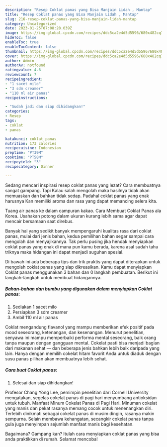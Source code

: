 ```yaml
---
description: "Resep Coklat panas yang Bisa Manjain Lidah , Mantap"
title: "Resep Coklat panas yang Bisa Manjain Lidah , Mantap"
slug: 216-resep-coklat-panas-yang-bisa-manjain-lidah-mantap
category: Uncategorized
date: 2023-01-25T07:08:28.039Z
image: https://img-global.cpcdn.com/recipes/ddc5ca2e4d5d5596/680x482cq70/coklat-panas-foto-resep-utama.jpg
hideToc: false
enableToc: true
enableTocContent: false
thumbnail: https://img-global.cpcdn.com/recipes/ddc5ca2e4d5d5596/680x482cq70/coklat-panas-foto-resep-utama.jpg
cover: https://img-global.cpcdn.com/recipes/ddc5ca2e4d5d5596/680x482cq70/coklat-panas-foto-resep-utama.jpg
author: Admin
authorAv: notfound
ratingvalue: 4.6
reviewcount: 7
recipeingredient:
- "1 sacet milo"
- "3 sdm creamer"
- "110 ml air panas"
recipeinstructions:

- "Sudah jadi dan siap dihidangkan!"
categories:
- Resep
tags:
- coklat
- panas

katakunci: coklat panas 
nutrition: 173 calories
recipecuisine: Indonesian
preptime: "PT39M"
cooktime: "PT58M"
recipeyield: "3"
recipecategory: Dinner

---
```



Sedang mencari inspirasi resep coklat panas yang lezat? Cara membuatnya sangat gampang. Tapi Kalau salah mengolah maka hasilnya tidak akan memuaskan dan bahkan tidak sedap. Padahal coklat panas yang enak harusnya Kan memiliki aroma dan rasa yang dapat memancing selera kita.


Tuang air panas ke dalam campuran kakao. Cara Membuat Coklat Panas ala Korea. Usahakan potong dalam ukuran kurang lebih sama agar dapat mencair bersamaan saat direbus.

Banyak hal yang sedikit banyak mempengaruhi kualitas rasa dari coklat panas, mulai dari jenis bahan, kedua pemilihan bahan segar sampai cara mengolah dan menyajikannya. Tak perlu pusing jika hendak menyiapkan coklat panas yang enak di mana pun kamu berada, karena asal sudah tahu triknya maka hidangan ini dapat menjadi suguhan spesial.


Di bawah ini ada beberapa tips dan trik praktis yang dapat diterapkan untuk mengolah coklat panas yang siap dikreasikan. Kamu dapat menyiapkan Coklat panas menggunakan 3 bahan dan 0 langkah pembuatan. Berikut ini langkah-langkah untuk membuat hidangannya.

<!--inarticleads1-->

##### Bahan-bahan dan bumbu yang digunakan dalam menyiapkan Coklat panas:

1. Sediakan 1 sacet milo
1. Persiapkan 3 sdm creamer
1. Ambil 110 ml air panas


Coklat mengandung flavanol yang mampu memberikan efek positif pada mood seseorang, ketenangan, dan kesenangan. Menurut penelitian, senyawa ini mampu memperbaiki performa mental seseorang, baik orang tanpa maupun dengan gangguan mental. Cokelat pasti bisa menjadi bagian dari makanan sehat — dan beberapa jenis bahkan lebih baik daripada yang lain. Hanya dengan memilih cokelat hitam favorit Anda untuk diaduk dengan susu panas pilihan akan membuatnya lebih sehat. 

<!--inarticleads2-->

##### Cara buat Coklat panas:


1. Selesai dan siap dihidangkan!

Profesor Chang Yong Lee, pemimpin penelitian dari Cornell University mengatakan, segelas cokelat panas di pagi hari menyumbang antioksidan untuk tubuh. Manfaat Minum Cokelat Panas di Pagi Hari. Minuman cokelat yang manis dan pekat rasanya memang cocok untuk menenangkan diri. Terlebih dinikmati sebagai cokelat panas di musim dingin, rasanya makin sempurna. Selain membawa kehangatan, secangkir cokelat panas tanpa gula juga menyimpan sejumlah manfaat manis bagi kesehatan. 

Bagaimana? Gampang kan? Itulah cara menyiapkan coklat panas yang bisa anda praktikkan di rumah. Selamat mencoba!
